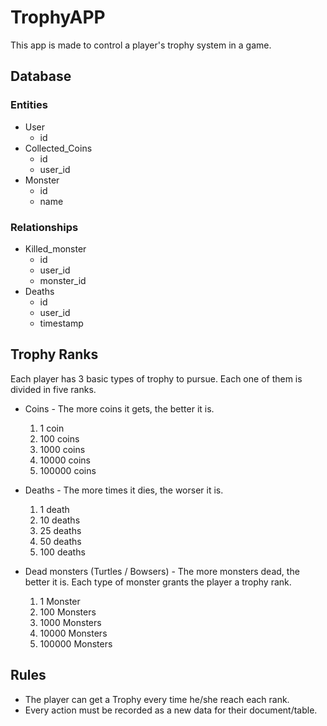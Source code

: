 # TrophyAPP

This app is made to control a player's trophy system in a game.

## Database

### Entities

- User
  - id
- Collected_Coins
  - id
  - user_id
- Monster
  - id
  - name

### Relationships

- Killed_monster
  - id
  - user_id
  - monster_id
- Deaths
  - id
  - user_id
  - timestamp

## Trophy Ranks

Each player has 3 basic types of trophy to pursue. Each one of them is divided in five ranks.

- Coins - The more coins it gets, the better it is.

  1. 1 coin
  2. 100 coins
  3. 1000 coins
  4. 10000 coins
  5. 100000 coins

- Deaths - The more times it dies, the worser it is.

  1. 1 death
  2. 10 deaths
  3. 25 deaths
  4. 50 deaths
  5. 100 deaths

- Dead monsters (Turtles / Bowsers) - The more monsters dead, the better it is. Each type of monster grants the player a trophy rank.
  1. 1 Monster
  2. 100 Monsters
  3. 1000 Monsters
  4. 10000 Monsters
  5. 100000 Monsters

## Rules

- The player can get a Trophy every time he/she reach each rank.
- Every action must be recorded as a new data for their document/table.
